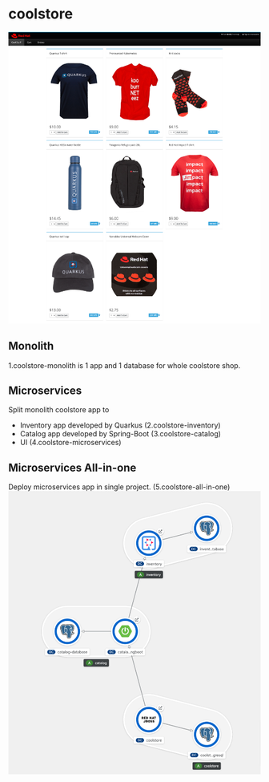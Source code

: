 # coolstore
![UI](https://github.com/Fuangwith-Bkk/coolstore/raw/main/images/coolstore-ui.png)

## Monolith 
1.coolstore-monolith is 1 app and 1 database for whole coolstore shop.

## Microservices
Split monolith coolstore app to 
- Inventory app developed by Quarkus (2.coolstore-inventory)
- Catalog app developed by Spring-Boot (3.coolstore-catalog)
- UI (4.coolstore-microservices)

## Microservices All-in-one
Deploy microservices app in single project. (5.coolstore-all-in-one)
![All-in-one](images/all-in-one-topology.png)